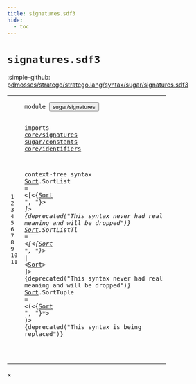 ```yaml
---
title: signatures.sdf3
hide:
  - toc
---
```


# `signatures.sdf3`

:simple-github: [pdmosses/stratego/stratego.lang/syntax/sugar/signatures.sdf3]

[pdmosses/stratego/stratego.lang/syntax/sugar/signatures.sdf3]: https://github.com/pdmosses/stratego/blob/master/stratego.lang/syntax/sugar/signatures.sdf3 "The source file on GitHub"

<div class="sdf3"><table class="highlighttable"><tbody><tr><td class="linenos"><div class="linenodiv"><pre><span></span>1
2
3
4
5
6
7
8
9
10
11
</pre></div></td>
<td class="code"><pre><code><span class="keyword">module</span> <button class="modal-open" id="sugar/signatures_1_8" title="Multi-file references" data-urls="../main.sdf3/#sugar/signatures_8_3 line 8; ../strategies.sdf3/#sugar/signatures_10_3 line 10">sugar/signatures</button>

<span class="keyword">imports</span>
  <a href="../../core/signatures.sdf3/#core/signatures_1_8" id="core/signatures_4_3" title="Defined at ../../core/signatures.sdf3 line 1">core/signatures</a>
  <a href="../constants.sdf3/#sugar/constants_1_8" id="sugar/constants_5_3" title="Defined at ../constants.sdf3 line 1">sugar/constants</a>
  <a href="../../core/identifiers.sdf3/#core/identifiers_1_8" id="core/identifiers_6_3" title="Defined at ../../core/identifiers.sdf3 line 1">core/identifiers</a>

<span class="keyword">context-free syntax</span>
  <a href="#Sort_9_25" id="Sort_9_3" title="Referenced at line 9, 10, 11">Sort</a>.<span class="cons_Constructor"><span id="SortList_9_8" title="Not referenced">SortList</span></span>   = &lt;<span class="cons_String">[</span>&lt;{<a href="#Sort_9_3" id="Sort_9_25" title="Defined at line 9, 10, 11">Sort</a> <span class="cons_Lit">", "</span>}*&gt; <span class="cons_String">]</span>&gt; {<span class="keyword">deprecated</span>("This syntax never had real meaning and will be dropped")}
  <a href="#Sort_9_25" id="Sort_10_3" title="Referenced at line 9, 10, 11">Sort</a>.<span class="cons_Constructor"><span id="SortListTl_10_8" title="Not referenced">SortListTl</span></span> = &lt;<span class="cons_String">[</span>&lt;{<a href="#Sort_9_3" id="Sort_10_25" title="Defined at line 9, 10, 11">Sort</a> <span class="cons_Lit">", "</span>}*&gt; <span class="cons_String">|</span> &lt;<a href="#Sort_9_3" id="Sort_10_41" title="Defined at line 9, 10, 11">Sort</a>&gt; <span class="cons_String">]</span>&gt; {<span class="keyword">deprecated</span>("This syntax never had real meaning and will be dropped")}
  <a href="#Sort_9_25" id="Sort_11_3" title="Referenced at line 9, 10, 11">Sort</a>.<span class="cons_Constructor"><span id="SortTuple_11_8" title="Not referenced">SortTuple</span></span>  = &lt;<span class="cons_String">(</span>&lt;{<a href="#Sort_9_3" id="Sort_11_25" title="Defined at line 9, 10, 11">Sort</a> <span class="cons_Lit">", "</span>}*&gt; <span class="cons_String">)</span>&gt; {<span class="keyword">deprecated</span>("This syntax is being replaced")}

</code></pre></td></tr></tbody></table></div>

<div id="modal">
  <div id="modal-content">
    <span id="modal-close">&times;</span>
    <h2 id="modal-h2"></h2>
    <p  id="modal-p"></p>
    <ul id="modal-ul"></ul>
  </div>
</div>
